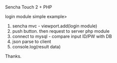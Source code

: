 Sencha Touch 2 + PHP

login module simple example>

1. sencha mvc - viewport.add(login module)
2. push button. then request to server php module
3. connect to mysql - compare input ID/PW with DB
4. json parse to client
5. console.log(result data)

Thanks.
